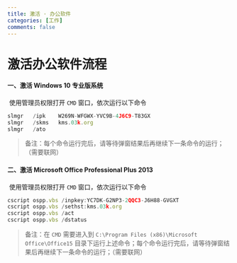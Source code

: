 ```yaml
---
title: 激活 · 办公软件
categories: [工作]
comments: false
---
```


# 激活办公软件流程

#### 一、激活 Windows 10 专业版系统

​	使用管理员权限打开 `CMD` 窗口，依次运行以下命令

```javascript
slmgr 	/ipk 	W269N-WFGWX-YVC9B-4J6C9-T83GX
slmgr 	/skms 	kms.03k.org
slmgr 	/ato
```

> 备注：每个命令运行完后，请等待弹窗结果后再继续下一条命令的运行；（需要联网）

#### 二、激活 Microsoft Office Professional Plus 2013

​	使用管理员权限打开 `CMD` 窗口，依次运行以下命令

```javascript
cscript ospp.vbs /inpkey:YC7DK-G2NP3-2QQC3-J6H88-GVGXT
cscript ospp.vbs /sethst:kms.03k.org
cscript ospp.vbs /act
cscript ospp.vbs /dstatus
```

> 备注：在 `CMD` 需要进入到 `C:\Program Files (x86)\Microsoft Office\Office15` 目录下运行上述命令；每个命令运行完后，请等待弹窗结果后再继续下一条命令的运行；（需要联网）